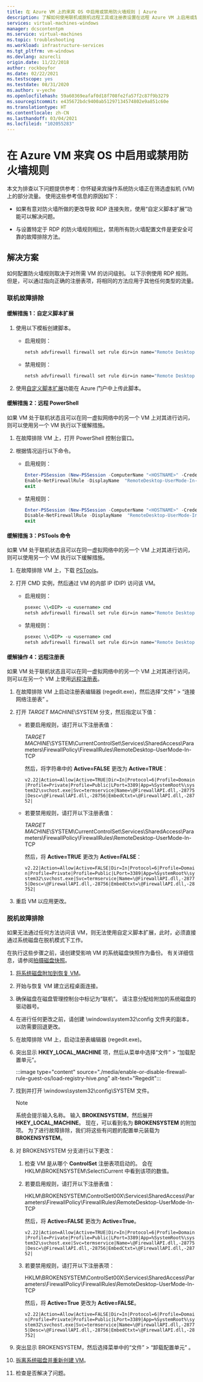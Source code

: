 ```yaml
---
title: 在 Azure VM 上的来宾 OS 中启用或禁用防火墙规则 | Azure
description: 了解如何使用联机或脱机远程工具或注册表设置在远程 Azure VM 上启用或禁用来宾 OS 防火墙规则。
services: virtual-machines-windows
manager: dcscontentpm
ms.service: virtual-machines
ms.topic: troubleshooting
ms.workload: infrastructure-services
ms.tgt_pltfrm: vm-windows
ms.devlang: azurecli
origin.date: 11/22/2018
author: rockboyfor
ms.date: 02/22/2021
ms.testscope: yes
ms.testdate: 08/31/2020
ms.author: v-yeche
ms.openlocfilehash: 59a60369eafaf0d18f708fe2fa57f2c87f9b3279
ms.sourcegitcommit: e435672bdc9400ab51297134574802e9a851c60e
ms.translationtype: HT
ms.contentlocale: zh-CN
ms.lasthandoff: 03/04/2021
ms.locfileid: "102055283"
---
```

<!-- Verify part successfully-->
# <a name="enable-or-disable-a-firewall-rule-on-an-azure-vm-guest-os"></a>在 Azure VM 来宾 OS 中启用或禁用防火墙规则

本文为排查以下问题提供参考：你怀疑来宾操作系统防火墙正在筛选虚拟机 (VM) 上的部分流量。 使用这些参考信息的原因如下：

* 如果有意对防火墙所做的更改导致 RDP 连接失败，使用“自定义脚本扩展”功能可以解决问题。

* 与设置特定于 RDP 的防火墙规则相比，禁用所有防火墙配置文件是更安全可靠的故障排除方法。

## <a name="solution"></a>解决方案

如何配置防火墙规则取决于对所需 VM 的访问级别。 以下示例使用 RDP 规则。 但是，可以通过指向正确的注册表项，将相同的方法应用于其他任何类型的流量。

### <a name="online-troubleshooting"></a>联机故障排除 

#### <a name="mitigation-1-custom-script-extension"></a>缓解措施 1：自定义脚本扩展

1. 使用以下模板创建脚本。

    * 启用规则：
        ```cmd
        netsh advfirewall firewall set rule dir=in name="Remote Desktop - User Mode (TCP-In)" new enable=yes
        ```

    * 禁用规则：
        ```cmd
        netsh advfirewall firewall set rule dir=in name="Remote Desktop - User Mode (TCP-In)" new enable=no
        ```

2. 使用[自定义脚本扩展](../extensions/custom-script-windows.md)功能在 Azure 门户中上传此脚本。 

#### <a name="mitigation-2-remote-powershell"></a>缓解措施 2：远程 PowerShell

如果 VM 处于联机状态且可以在同一虚拟网络中的另一个 VM 上对其进行访问，则可以使用另一个 VM 执行以下缓解措施。

1. 在故障排除 VM 上，打开 PowerShell 控制台窗口。

2. 根据情况运行以下命令。

    * 启用规则：
        ```powershell
        Enter-PSSession (New-PSSession -ComputerName "<HOSTNAME>" -Credential (Get-Credential) -SessionOption (New-PSSessionOption -SkipCACheck -SkipCNCheck)) 
        Enable-NetFirewallRule -DisplayName  "RemoteDesktop-UserMode-In-TCP"
        exit
        ```

    * 禁用规则：
        ```powershell
        Enter-PSSession (New-PSSession -ComputerName "<HOSTNAME>" -Credential (Get-Credential) -SessionOption (New-PSSessionOption -SkipCACheck -SkipCNCheck)) 
        Disable-NetFirewallRule -DisplayName  "RemoteDesktop-UserMode-In-TCP"
        exit
        ```

#### <a name="mitigation-3-pstools-commands"></a>缓解措施 3：PSTools 命令

如果 VM 处于联机状态且可以在同一虚拟网络中的另一个 VM 上对其进行访问，则可以使用另一个 VM 执行以下缓解措施。

1. 在故障排除 VM 上，下载 [PSTools](https://docs.microsoft.com/sysinternals/downloads/pstools)。

2. 打开 CMD 实例，然后通过 VM 的内部 IP (DIP) 访问该 VM。 

    * 启用规则：
        ```cmd
        psexec \\<DIP> -u <username> cmd
        netsh advfirewall firewall set rule dir=in name="Remote Desktop - User Mode (TCP-In)" new enable=yes
        ```

    * 禁用规则：
        ```cmd
        psexec \\<DIP> -u <username> cmd
        netsh advfirewall firewall set rule dir=in name="Remote Desktop - User Mode (TCP-In)" new enable=no
        ```

#### <a name="mitigation-4-remote-registry"></a>缓解操作 4：远程注册表

如果 VM 处于联机状态且可以在同一虚拟网络中的另一个 VM 上对其进行访问，则可以在另一个 VM 上使用[远程注册表](https://www.betaarchive.com/wiki/index.php?title=Microsoft_KB_Archive/314837)。

1. 在故障排除 VM 上启动注册表编辑器 (regedit.exe)，然后选择“文件” > “连接网络注册表”   。

2. 打开 *TARGET MACHINE*\SYSTEM 分支，然后指定以下值：

    * 若要启用规则，请打开以下注册表值：

        *TARGET MACHINE*\SYSTEM\CurrentControlSet\Services\SharedAccess\Parameters\FirewallPolicy\FirewallRules\RemoteDesktop-UserMode-In-TCP

        然后，将字符串中的 **Active=FALSE** 更改为 **Active=TRUE**：

        `v2.22|Action=Allow|Active=TRUE|Dir=In|Protocol=6|Profile=Domain|Profile=Private|Profile=Public|LPort=3389|App=%SystemRoot%\system32\svchost.exe|Svc=termservice|Name=\@FirewallAPI.dll,-28775|Desc=\@FirewallAPI.dll,-28756|EmbedCtxt=\@FirewallAPI.dll,-28752|`

    * 若要禁用规则，请打开以下注册表值：

        *TARGET MACHINE*\SYSTEM\CurrentControlSet\Services\SharedAccess\Parameters\FirewallPolicy\FirewallRules\RemoteDesktop-UserMode-In-TCP

        然后，将 **Active=TRUE** 更改为 **Active=FALSE**：

        `v2.22|Action=Allow|Active=FALSE|Dir=In|Protocol=6|Profile=Domain|Profile=Private|Profile=Public|LPort=3389|App=%SystemRoot%\system32\svchost.exe|Svc=termservice|Name=\@FirewallAPI.dll,-28775|Desc=\@FirewallAPI.dll,-28756|EmbedCtxt=\@FirewallAPI.dll,-28752|`

3. 重启 VM 以应用更改。

### <a name="offline-troubleshooting"></a>脱机故障排除 

如果无法通过任何方法访问该 VM，则无法使用自定义脚本扩展，此时，必须直接通过系统磁盘在脱机模式下工作。

在执行这些步骤之前，请创建受影响 VM 的系统磁盘快照作为备份。 有关详细信息，请参阅[拍摄磁盘快照](../windows/snapshot-copy-managed-disk.md)。

1. [将系统磁盘附加到恢复 VM](troubleshoot-recovery-disks-portal-windows.md)。

2. 开始与恢复 VM 建立远程桌面连接。

3. 确保磁盘在磁盘管理控制台中标记为“联机”。  请注意分配给附加的系统磁盘的驱动器号。

4. 在进行任何更改之前，请创建 \windows\system32\config 文件夹的副本，以防需要回退更改。

5. 在故障排除 VM 上，启动注册表编辑器 (regedit.exe)。

6. 突出显示 **HKEY_LOCAL_MACHINE** 项，然后从菜单中选择“文件” > “加载配置单元”。  

    :::image type="content" source="./media/enable-or-disable-firewall-rule-guest-os/load-registry-hive.png" alt-text="Regedit":::

7. 找到并打开 \windows\system32\config\SYSTEM 文件。 

    > [!Note]
    > 系统会提示输入名称。 输入 **BROKENSYSTEM**，然后展开 **HKEY_LOCAL_MACHINE**。 现在，可以看到名为 **BROKENSYSTEM** 的附加项。 为了进行故障排除，我们将这些有问题的配置单元装载为 **BROKENSYSTEM**。

8. 对 BROKENSYSTEM 分支进行以下更改：

    1. 检查 VM 是从哪个 **ControlSet** 注册表项启动的。 会在 HKLM\BROKENSYSTEM\Select\Current 中看到该项的数值。

    2. 若要启用规则，请打开以下注册表值：

        HKLM\BROKENSYSTEM\ControlSet00X\Services\SharedAccess\Parameters\FirewallPolicy\FirewallRules\RemoteDesktop-UserMode-In-TCP

        然后，将 **Active=FALSE** 更改为 **Active=True**。

        `v2.22|Action=Allow|Active=TRUE|Dir=In|Protocol=6|Profile=Domain|Profile=Private|Profile=Public|LPort=3389|App=%SystemRoot%\system32\svchost.exe|Svc=termservice|Name=\@FirewallAPI.dll,-28775|Desc=\@FirewallAPI.dll,-28756|EmbedCtxt=\@FirewallAPI.dll,-28752|`

    3. 若要禁用规则，请打开以下注册表项：

        HKLM\BROKENSYSTEM\ControlSet00X\Services\SharedAccess\Parameters\FirewallPolicy\FirewallRules\RemoteDesktop-UserMode-In-TCP

        然后，将 **Active=True** 更改为 **Active=FALSE**。

        `v2.22|Action=Allow|Active=FALSE|Dir=In|Protocol=6|Profile=Domain|Profile=Private|Profile=Public|LPort=3389|App=%SystemRoot%\system32\svchost.exe|Svc=termservice|Name=\@FirewallAPI.dll,-28775|Desc=\@FirewallAPI.dll,-28756|EmbedCtxt=\@FirewallAPI.dll,-28752|`

9. 突出显示 BROKENSYSTEM，然后选择菜单中的“文件” > “卸载配置单元”    。

10. [拆离系统磁盘并重新创建 VM](troubleshoot-recovery-disks-portal-windows.md)。

11. 检查是否解决了问题。

<!--Update_Description: update meta properties, wording update, update link-->